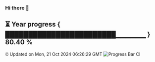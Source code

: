 ### Hi there 👋
⏳ Year progress { ████████████████████████▁▁▁▁▁▁ } 80.40 %
---
⏰ Updated on Mon, 21 Oct 2024 06:26:29 GMT
![Progress Bar CI](https://github.com/liununu/liununu/workflows/Progress%20Bar%20CI/badge.svg)

